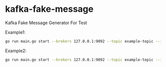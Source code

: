 # kafka-fake-message
Kafka Fake Message Generator For Test

Example1:

```bash
go run main.go start --brokers 127.0.0.1:9092 --topic example-topic --interval 2 --count 5 --file example.log
```

Example2:

```bash
go run main.go start --brokers 127.0.0.1:9092 --topic example-topic --interval 2 --count 5 --generate
```